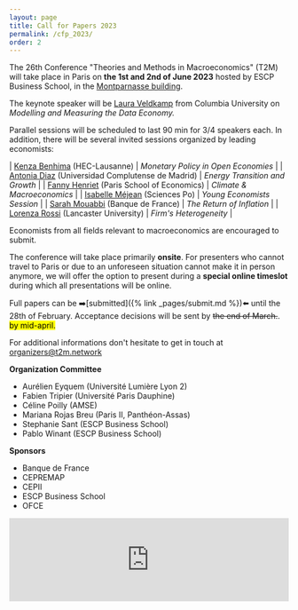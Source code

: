 ```yaml
---
layout: page
title: Call for Papers 2023
permalink: /cfp_2023/
order: 2
---
```


The 26th Conference "Theories and Methods in Macroeconomics" (T2M) will take place in Paris on 
__the 1st and 2nd of June 2023__ hosted by ESCP Business School, in the [Montparnasse building](https://goo.gl/maps/pT7FvEVpHYiXapJo7).

The keynote speaker will be [Laura Veldkamp](https://www0.gsb.columbia.edu/faculty/lveldkamp/) from Columbia University on *Modelling and Measuring the Data Economy.*

Parallel sessions will be scheduled to last 90 min for 3/4 speakers each. In addition, there will be several invited sessions organized by leading economists:


| [Kenza Benhima](https://sites.google.com/site/benhimakenza/)                        (HEC-Lausanne)                       |  *Monetary Policy in Open Economies* |
| [Antonia Diaz](https://sites.google.com/site/antoniadiazwebsite/home)               (Universidad Complutense de Madrid)  |  *Energy Transition and Growth*      |
| [Fanny Henriet](https://sites.google.com/site/fannyhenriet/)                        (Paris School of Economics)          |  *Climate & Macroeconomics*          |
| [Isabelle Méjean](http://www.isabellemejean.com/)                                   (Sciences Po)                        |  *Young Economists Session*          |
| [Sarah Mouabbi](https://sites.google.com/site/sarahmouabbi/)                        (Banque de France)                   |  *The Return of Inflation*           |
| [Lorenza Rossi](https://sites.google.com/a/unipv.it/lorenza-rossi/home?authuser=0)  (Lancaster University)               |  *Firm's Heterogeneity*              |

Economists from all fields relevant to macroeconomics are encouraged to submit.

The conference will take place primarily __onsite__. For presenters who cannot travel to Paris or due to an unforeseen situation cannot make it in person anymore, we will offer the option to present during a __special online timeslot__ during which all presentations will be online.

Full papers can be ➡️[submitted]({% link _pages/submit.md %})⬅️ until the 28th of February. Acceptance decisions will be sent by <s>the end of March.</s>. <mark>by mid-april.</mark>

For additional informations don't hesitate to get in touch at [organizers@t2m.network](organizers@t2m.network)

__Organization Committee__

- Aurélien Eyquem (Université Lumière Lyon 2)
- Fabien Tripier (Université Paris Dauphine)
- Céline Poilly (AMSE)
- Mariana Rojas Breu (Paris II, Panthéon-Assas)
- Stephanie Sant (ESCP Business School)
- Pablo Winant (ESCP Business School)

__Sponsors__

- Banque de France
- CEPREMAP
- CEPII
- ESCP Business School
- OFCE

<iframe data-w-token="95efafd837ee0374f34c" data-w-type="trigger" frameborder="0" scrolling="no" marginheight="0" marginwidth="0" src="http://xqhsq.mjt.lu/wgt/xqhsq/007/trigger?c=45e093cd" width="100%"></iframe>
